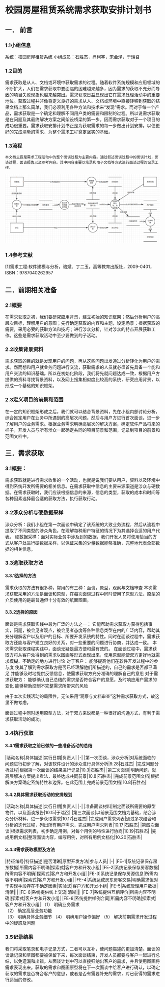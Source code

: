 # 校园房屋租赁系统需求获取安排计划书


## 一．	前言
### 1.1小组信息
系统：校园房屋租赁系统
小组成员：石胜杰，尚柯宇，宋金泽，于瑞召

### 1.2目的
需求获取是从人、文档或环境中获取需求的过程。随着软件系统规模和应用领域的不断扩大，人们在需求获取中要面临的困难越来越多，因为需求的获取不充分而导致的项目失败现象也越来越突出。需求获取日益显现出它在需求处理活动中的重要地位。获取过程并非像将定义良好的需求从人、文档或环境中直接转移到获取的结果文档上那么简单，我们必须利用各种方法和技术来“发现”需求。而对于每一个产品，需求获取是一个确定和理解不同用户类的需要和限制的过程。所以说需求获取是在问题及其最终解决方案之间架设桥梁的第一步。因而需求获取对于一个项目的成功很重要。需求获取安排计划书正是为获取需求的每一步做出计划安排，以便更好的完成清晰的需求，为整个需求工程奠定坚实的基础。
### 1.3流程
	本文档主要是需求工程活动中的整个面谈过程为主要内容。通过叙述面谈过程中的面谈计划，面谈过程，面谈报告以及参考内容。其中内容主要以笔录和电子文档等方式进行面谈过程的记录工作。

![流程](https://raw.githubusercontent.com/NJUSSJ/Requirement_Docs/master/images/%E6%B5%81%E7%A8%8B.png)

### 1.4参考文献

[1]需求工程:软件建模与分析，骆斌、丁二玉，高等教育出版社，2009-0401，ISBN：9787040262957

## 二．前期相关准备
### 2.1概要
在需求获取之初，我们要研究应用背景，建立初始的知识框架；然后分析用户的高层次目标，理解用户的意图；先行确定获取的内容和主题，设定场景；根据获取的需要，采用必要的获取方法和技巧；进行涉众分析，针对涉众的特点开展获取工作。这些是需求获取活动中至少要做到的子活动。
### 2.2收集背景资料
需求获取的目的就是发现用户的问题，再从这些问题出发通过分析转化为用户的需求。然而想和用户就业务问题进行交流，获取需求的人员就必须首先具备一个能和用户交流的知识基础。所以在初始化阶段，我们将先就问题达成一致，根据用户方提供的资料寻找背景资料，以及网上搜集相似度比较高的系统，研究应用背景，以形成一个基础的知识框架。
### 2.3定义项目的前景和范围
在一定的知识框架形成之后，我们就可以结合背景资料，先在小组内部讨论分析，综合推定用户在业务中所遇到的高层次问题，然后与用户方进行首次面谈，进一步了解用户的业务需求。根据业务需求明确高层次的解决方案，确定软件产品将来的样子，开发人员与所有涉众一起确定共同的项目前景和范围，记录到项目的前景和范围文档中。

## 三．需求获取
### 3.1概要：
需求获取就是进行需求收集的一个活动，也就是说我们要从用户，资料以及环境中得到系统开发所需要的相关信息。在需求获取中信息的主要来源渠道是涉众与硬数据。在需求获取时，我们应该根据信息的来源，信息的类型，获取的成本和时间等各种因素选择最合适的获取方法，执行获取行动。
### 3.2涉众分析与硬数据采样
涉众分析：我们小组在第一次面谈中确定了该系统的大致业务流程，然后从流程中提取了不同类型的涉众角色，在理解每种用户特征的情况下为其选择合适的用户代表。
硬数据采样：面对实际业务中涉及到的数据，我们开发人员将使用恰当的方式从客户处进行硬数据采样，以保证采集的少量数据能够准确，完整地代表全部数据的相关信息。
### 3.3选取获取方法
#### 3.3.1选择的方法
需求获取的方法有很多种，常用的有三种：面谈，原型，观察与文档审查
本次需求获取采用的方法是面谈和原型，在每次面谈过程中同时使用了原型方法，原型的介质使用的是最普通但十分有效的纸面图画。
#### 3.3.2选择的原因
面谈是需求获取实践中最为广泛的方法之一：
它能帮助需求获取方获得包括事实，问题，被会见者观点，被会见者态度等各种信息类型在内的广泛内容，帮助其充分理解客户以及用户的目标、所要开发系统的特性。同时在面谈过程中，需求获取方还能与客户建立良好的关系，对一些重要的问题进行协商，并达成一致。
本次需求获取课程实践中，面谈无疑是最方便和最有效的。
在面谈过程中，需求获取方将从客户处得到的需求以图画等形式表现出来，使用原型能使双方更好地就需求模糊、不确定的地方进行讨论
对于客户：
能够提高他们在软件开发过程中的参与度
使其了解到需求获取方是否已经理解他们所描述的，自己的需求是否都已满足
并能够及时地提供反馈信息，使需求获取方充分准确的理解自己的意思
对于需求获取方：
能够确认自己总结的需求是否符合客户的意愿，及时响应用户需求的变化
能够帮助控制不完整需求所带来的风险

由于本次实践活动的局限性，无法采用“观察与文档审查”这种需求获取方式，故这里不做考虑。

面谈过程中同时运用原型方法，对于双方来说都是一种很好的沟通方式，有利于需求获取活动的成功。
### 3.4执行获取
#### 3.4.1需求获取之前已做的一些准备活动的总结
|活动名称|具体描述|实行日期|负责人|
|-|
|第一次面谈，涉众分析|对系统面临的问题进行初步了解，对该软件设计的涉众进行具体分析|9.28|石胜杰|
|完成问题分析过程|根据第一次面谈的结果进行记录|10.3|石胜杰|
|第二次面谈|明确问题，就高层解决方案提出看法，最终达成共同前景|10.8|石胜杰|
|完成前景范围文档|根据解决方案确定系统特性和边界。在此范围上完成前景范围文档|10.8|石胜杰|
#### 3.4.2具体需求获取活动的安排规划
|活动名称|具体描述|实行日期|负责人|
|-|
|准备面谈材料|制定面谈所需要的原型物件，以及面谈报告|10.15|于瑞召|
|第三次面谈|以前景范围文档为基础，结合涉众分析材料，进一步获取需求|10.17|石胜杰|
|完成用户需求列表|通过多次结合和分析的迭代过程，列出所有用户需求，完成用户需求列表|10.17|石胜杰|
|第四次面谈|根据需求列表，初步确定用例，对每个用例的特性进行协商|10.19|石胜杰|
|完成用例文档|整理面谈内容，编写用例，对所有用例文档化|10.20|石胜杰|
#### 3.4.3需求获取模型及方法
|特征编号|特征描述|是否清晰|原型开发方法|参与人员|
|-|
|FE-1|系统记录保存房东数据|所需内容不明确|探索式|客户方和开发小组|
|FE-2|系统记录保存房客数据|所需内容不明确|探索式|客户方和开发小组|
|FE-3|系统记录保存房源信息|所需内容不明确|探索式|客户方和开发小组|
|FE-4|系统达成房东房客交易|明确需求但对于实现手段存在不确定因素|实验式|客户方和开发小组|
|FE-5|系统管理用户数据|清晰|||
|FE-6|系统提供线上交流|清晰|||
|FE-7|系统提供互相评价|所需内容不明确|探索式|客户方和开发小组|
|FE-8|系统提供样例合同|所需内容不明确|探索式|客户方和开发小组|
（1） 明确业务需求  
（2） 确定高层业务功能  
（3） 明确具体业务细节 
（4） 明确用户操作偏好 
（5） 解决前期需求开发过程中的疑惑及问题

### 3.5记录结果
我们将采取笔录和电子记录方式，二者可以互补，使问题描述的更加清楚。面谈的谈话记录和草图都要被保留下来，每次面谈结束，开发人员都要与客户一起进行总结，以免遗漏和出错。从面谈计划中可以直接归纳出客户的需求，并且使用图画将需求表现出来。获取的需求和图画原型将在下一次面谈中给客户进行确认，以确定获取的需求是否符合客户的意思，或者是否有需要补充的需求，对已获得的需求进行适当的修改。


